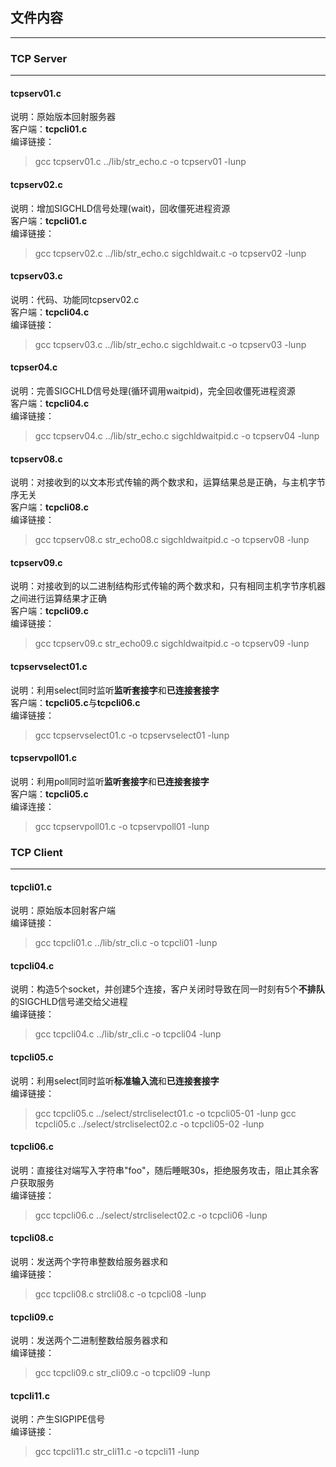 ## 文件内容
---

### TCP Server
---

#### tcpserv01.c 
说明：原始版本回射服务器</br>
客户端：**tcpcli01.c**</br>
编译链接：
> gcc tcpserv01.c ../lib/str_echo.c -o tcpserv01 -lunp

#### tcpserv02.c 
说明：增加SIGCHLD信号处理(wait)，回收僵死进程资源</br>
客户端：**tcpcli01.c**</br>
编译链接：
> gcc tcpserv02.c ../lib/str_echo.c sigchldwait.c -o tcpserv02 -lunp

#### tcpserv03.c
说明：代码、功能同tcpserv02.c</br>
客户端：**tcpcli04.c**</br>
编译链接：
> gcc tcpserv03.c ../lib/str_echo.c sigchldwait.c -o tcpserv03 -lunp

#### tcpser04.c
说明：完善SIGCHLD信号处理(循环调用waitpid)，完全回收僵死进程资源</br>
客户端：**tcpcli04.c**</br>
编译链接：
> gcc tcpserv04.c ../lib/str_echo.c sigchldwaitpid.c -o tcpserv04 -lunp

#### tcpserv08.c 
说明：对接收到的以文本形式传输的两个数求和，运算结果总是正确，与主机字节序无关</br>
客户端：**tcpcli08.c**</br>
编译链接：
> gcc tcpserv08.c str_echo08.c sigchldwaitpid.c -o tcpserv08 -lunp

#### tcpserv09.c
说明：对接收到的以二进制结构形式传输的两个数求和，只有相同主机字节序机器之间进行运算结果才正确</br>
客户端：**tcpcli09.c**</br>
编译链接：
> gcc tcpserv09.c str_echo09.c sigchldwaitpid.c -o tcpserv09 -lunp

#### tcpservselect01.c
说明：利用select同时监听**监听套接字**和**已连接套接字**</br>
客户端：**tcpcli05.c**与**tcpcli06.c**</br>
编译链接：
> gcc tcpservselect01.c -o tcpservselect01 -lunp

#### tcpservpoll01.c
说明：利用poll同时监听**监听套接字**和**已连接套接字**</br>
客户端：**tcpcli05.c**</br>
编译连接：
> gcc tcpservpoll01.c -o tcpservpoll01 -lunp

### TCP Client
---

#### tcpcli01.c 
说明：原始版本回射客户端</br>
编译链接：
> gcc tcpcli01.c ../lib/str_cli.c -o tcpcli01 -lunp

#### tcpcli04.c 
说明：构造5个socket，并创建5个连接，客户关闭时导致在同一时刻有5个**不排队**的SIGCHLD信号递交给父进程</br>
编译链接：
> gcc tcpcli04.c ../lib/str_cli.c -o tcpcli04 -lunp

#### tcpcli05.c
说明：利用select同时监听**标准输入流**和**已连接套接字**</br>
编译链接：
> gcc tcpcli05.c ../select/strcliselect01.c -o tcpcli05-01 -lunp
> gcc tcpcli05.c ../select/strcliselect02.c -o tcpcli05-02 -lunp

#### tcpcli06.c
说明：直接往对端写入字符串"foo"，随后睡眠30s，拒绝服务攻击，阻止其余客户获取服务</br>
编译链接：
> gcc tcpcli06.c ../select/strcliselect02.c -o tcpcli06 -lunp

#### tcpcli08.c
说明：发送两个字符串整数给服务器求和</br>
编译链接：
> gcc tcpcli08.c strcli08.c -o tcpcli08 -lunp

#### tcpcli09.c
说明：发送两个二进制整数给服务器求和</br>
编译链接：
> gcc tcpcli09.c str_cli09.c -o tcpcli09 -lunp

#### tcpcli11.c
说明：产生SIGPIPE信号</br>
编译链接：
> gcc tcpcli11.c str_cli11.c -o tcpcli11 -lunp
